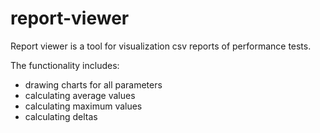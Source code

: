 # report-viewer
Report viewer is a tool for visualization csv reports of performance tests.

The functionality includes:
- drawing charts for all parameters
- calculating average values
- calculating maximum values
- calculating deltas
